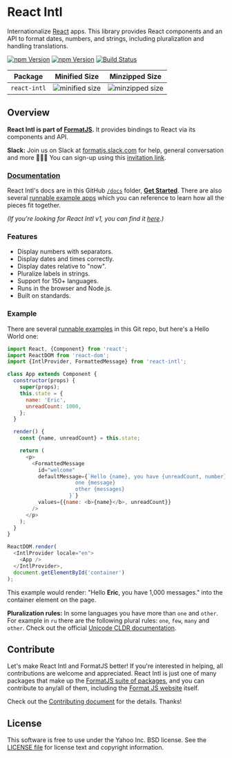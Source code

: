 # React Intl

Internationalize [React][] apps. This library provides React components and an API to format dates, numbers, and strings, including pluralization and handling translations.

[![npm Version](https://badgen.net/npm/v/react-intl)][npm]
[![npm Version](https://badgen.net/npm/v/react-intl/next)][npm]
[![Build Status][travis-badge]][travis]

| Package      | Minified Size                                                                                                  | Minzipped Size                                                                                                |
| ------------ | -------------------------------------------------------------------------------------------------------------- | ------------------------------------------------------------------------------------------------------------- |
| `react-intl` | ![minified size](https://badgen.net/bundlephobia/min/react-intl) | ![minzipped size](https://badgen.net/bundlephobia/minzip/react-intl) |

## Overview

**React Intl is part of [FormatJS][].** It provides bindings to React via its components and API.

**Slack:** Join us on Slack at [formatjs.slack.com](https://formatjs.slack.com/) for help, general conversation and more 💬🎊🎉
You can sign-up using this [invitation link](https://join.slack.com/t/formatjs/shared_invite/enQtNjYwMzE4NjM1MDQzLTA5NDE1Y2Y1ZWNiZWI1YTU5MGUxY2M0YjA4NWNhMmU3YTRjZmQ3MTE3NzJmOTAxMWRmYWE1ZTdkMmYzNzA5Y2M).

### [Documentation][]

React Intl's docs are in this GitHub [`/docs`][documentation] folder, [**Get Started**][getting started]. There are also several [runnable example apps][examples] which you can reference to learn how all the pieces fit together.

_(If you're looking for React Intl v1, you can find it [here][v1-docs].)_

### Features

- Display numbers with separators.
- Display dates and times correctly.
- Display dates relative to "now".
- Pluralize labels in strings.
- Support for 150+ languages.
- Runs in the browser and Node.js.
- Built on standards.

### Example

There are several [runnable examples][examples] in this Git repo, but here's a Hello World one:

```js
import React, {Component} from 'react';
import ReactDOM from 'react-dom';
import {IntlProvider, FormattedMessage} from 'react-intl';

class App extends Component {
  constructor(props) {
    super(props);
    this.state = {
      name: 'Eric',
      unreadCount: 1000,
    };
  }

  render() {
    const {name, unreadCount} = this.state;

    return (
      <p>
        <FormattedMessage
          id="welcome"
          defaultMessage={`Hello {name}, you have {unreadCount, number} {unreadCount, plural,
                      one {message}
                      other {messages}
                    }`}
          values={{name: <b>{name}</b>, unreadCount}}
        />
      </p>
    );
  }
}

ReactDOM.render(
  <IntlProvider locale="en">
    <App />
  </IntlProvider>,
  document.getElementById('container')
);
```

This example would render: "Hello **Eric**, you have 1,000 messages." into the container element on the page.

**Pluralization rules:** In some languages you have more than `one` and `other`. For example in `ru` there are the following plural rules: `one`, `few`, `many` and `other`.
Check out the official [Unicode CLDR documentation](http://www.unicode.org/cldr/charts/28/supplemental/language_plural_rules.html).

## Contribute

Let's make React Intl and FormatJS better! If you're interested in helping, all contributions are welcome and appreciated. React Intl is just one of many packages that make up the [FormatJS suite of packages][formatjs github], and you can contribute to any/all of them, including the [Format JS website][formatjs] itself.

Check out the [Contributing document][contributing] for the details. Thanks!

## License

This software is free to use under the Yahoo Inc. BSD license.
See the [LICENSE file][] for license text and copyright information.

[npm]: https://www.npmjs.org/package/react-intl
[npm-badge]: https://img.shields.io/npm/v/react-intl.svg?style=flat-square
[david]: https://david-dm.org/formatjs/react-intl
[david-badge]: https://img.shields.io/david/formatjs/react-intl.svg?style=flat-square
[travis]: https://travis-ci.org/formatjs/react-intl
[travis-badge]: https://img.shields.io/travis/formatjs/react-intl/master.svg?style=flat-square
[react]: http://facebook.github.io/react/
[formatjs]: http://formatjs.io/
[formatjs github]: http://formatjs.io/github/
[documentation]: https://github.com/formatjs/react-intl/blob/master/docs/README.md
[getting started]: https://github.com/formatjs/react-intl/blob/master/docs/Getting-Started.md
[examples]: https://github.com/formatjs/react-intl/tree/master/examples
[v1-docs]: http://formatjs.io/react/v1/
[contributing]: https://github.com/formatjs/react-intl/blob/master/CONTRIBUTING.md
[license file]: https://github.com/formatjs/react-intl/blob/master/LICENSE.md
